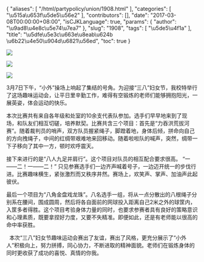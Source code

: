 {
    "aliases": [
        "/html/partypolicy/union/1908.html"
    ],
    "categories": [
        "\u515a\u653f\u5de5\u56e2"
    ],
    "contributors": [],
    "date": "2017-03-08T00:00:00+08:00",
    "isCJKLanguage": true,
    "params": {
        "author": "\u9ad8\u4e8c\u5e74\u7ea7"
    },
    "slug": "1908",
    "tags": [
        "\u5de5\u4f1a"
    ],
    "title": "\u5dfe\u5e3c\u663e\u8eab\u624b \u6b22\u4e50\u904d\u6821\u56ed",
    "toc": true
}

![](https://cdn.tfls.online/mirror/full/a48467059327ec9783490b665a913bee6248d5ae.jpg)




![](https://cdn.tfls.online/mirror/full/3e65ab11eb9c887e17bbdddff4c752f88f709a5f.jpg)




![](https://cdn.tfls.online/mirror/full/04f495ca7562af931e163fefe3e4c48fa536c2bd.jpg)




  





3月7日下午，“小外”操场上响起了集结的号角。为迎接“三八”妇女节，我校特举行了这场趣味运动会，让平日里辛勤工作，难得有空锻炼的老师们能够拥抱阳光，一展英姿，体会运动的快乐。




本次比赛共有来自各年级和处室的10余支代表队参加。选手们早早地来到了现场，和队友们相互切磋，培养默契。比赛共含三个项目：首先是“力吞洪荒拔河赛”。随着裁判员的哨声，双方队员握紧绳子，脚蹬着地，身体后倾，拼命向自己的方向拽绳子，中间的红绸带艰难地来回移动。随着啦啦队的喊声，突然，绸带一下子移向了其中一方，顿时欢呼震天。




接下来进行的是“八人九足并肩行”。这个项目对队员的相互配合要求很高。 “一——二！一——二！” 只见参赛选手们一边齐声喊着号子，一边迈开统一的步伐行进。比赛趣味横生，紧张激烈而又秩序井然。赛场上，欢笑声、掌声、加油声此起彼伏。




最后一个项目为“八角金盘戏龙珠”。八名选手一组，将从一点分散出的八根绳子分别系在腰间，围成圆周，然后将各自面前的网球投入距离自己2米之外的球筐内，入筐多者得胜。这个项目考验身体力量的同时，也要求参赛者具有良好的策略意识和心理素质，既要拿捏好力度，又要不失精准。即便如此，还是有老师能以很高的命中率获胜。




  本次“三八”妇女节趣味运动会赛出了友谊，赛出了风格，更充分展示了“小外人”积极向上，努力拼搏，同心协力，不断进取的精神面貌。老师们在锻炼身体的同时更收获了成功的喜悦、真情的你我。




  




